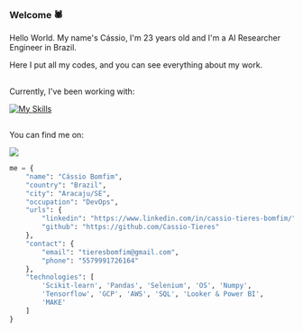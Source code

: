 ### Welcome 🕷️

Hello World. My name's Cássio, I'm 23 years old and I'm a AI Researcher Engineer in Brazil.

Here I put all my codes, and you can see everything about my work.

##

Currently, I've been working with:

[![My Skills](https://skillicons.dev/icons?i=aws,mysql,python,docker,linux,tensorflow,terraform&perline=11)](https://skillicons.dev)

##
You can find me on:

<a href="https://www.linkedin.com/in/c%C3%A1ssio-tieres-bomfim-99573a179/">
  <img src="https://img.shields.io/badge/LinkedIn-0077B5?style=for-the-badge&logo=linkedin&logoColor=white">
</a>

```python
me = {
    "name": "Cássio Bomfim",
    "country": "Brazil",
    "city": "Aracaju/SE",
    "occupation": "DevOps",
    "urls": {
        "linkedin": "https://www.linkedin.com/in/cassio-tieres-bomfim/",
        "github": "https://github.com/Cassio-Tieres"
    },
    "contact": {
        "email": "tieresbomfim@gmail.com",
        "phone": "5579991726164"
    },
    "technologies": [
        'Scikit-learn', 'Pandas', 'Selenium', 'OS', 'Numpy',
        'Tensorflow', 'GCP', 'AWS', 'SQL', 'Looker & Power BI',
        'MAKE'
    ]
}
